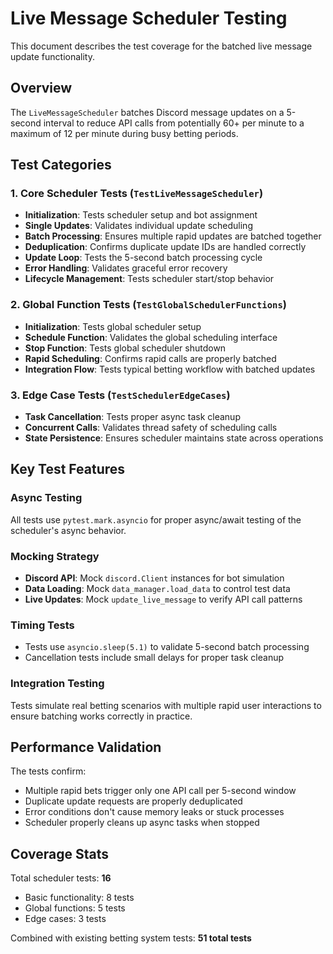 # Live Message Scheduler Testing

This document describes the test coverage for the batched live message update functionality.

## Overview

The `LiveMessageScheduler` batches Discord message updates on a 5-second interval to reduce API calls from potentially 60+ per minute to a maximum of 12 per minute during busy betting periods.

## Test Categories

### 1. Core Scheduler Tests (`TestLiveMessageScheduler`)

- **Initialization**: Tests scheduler setup and bot assignment
- **Single Updates**: Validates individual update scheduling
- **Batch Processing**: Ensures multiple rapid updates are batched together
- **Deduplication**: Confirms duplicate update IDs are handled correctly
- **Update Loop**: Tests the 5-second batch processing cycle
- **Error Handling**: Validates graceful error recovery
- **Lifecycle Management**: Tests scheduler start/stop behavior

### 2. Global Function Tests (`TestGlobalSchedulerFunctions`)

- **Initialization**: Tests global scheduler setup
- **Schedule Function**: Validates the global scheduling interface
- **Stop Function**: Tests global scheduler shutdown
- **Rapid Scheduling**: Confirms rapid calls are properly batched
- **Integration Flow**: Tests typical betting workflow with batched updates

### 3. Edge Case Tests (`TestSchedulerEdgeCases`)

- **Task Cancellation**: Tests proper async task cleanup
- **Concurrent Calls**: Validates thread safety of scheduling calls
- **State Persistence**: Ensures scheduler maintains state across operations

## Key Test Features

### Async Testing
All tests use `pytest.mark.asyncio` for proper async/await testing of the scheduler's async behavior.

### Mocking Strategy
- **Discord API**: Mock `discord.Client` instances for bot simulation
- **Data Loading**: Mock `data_manager.load_data` to control test data
- **Live Updates**: Mock `update_live_message` to verify API call patterns

### Timing Tests
- Tests use `asyncio.sleep(5.1)` to validate 5-second batch processing
- Cancellation tests include small delays for proper task cleanup

### Integration Testing
Tests simulate real betting scenarios with multiple rapid user interactions to ensure batching works correctly in practice.

## Performance Validation

The tests confirm:
- Multiple rapid bets trigger only one API call per 5-second window
- Duplicate update requests are properly deduplicated
- Error conditions don't cause memory leaks or stuck processes
- Scheduler properly cleans up async tasks when stopped

## Coverage Stats

Total scheduler tests: **16**
- Basic functionality: 8 tests
- Global functions: 5 tests  
- Edge cases: 3 tests

Combined with existing betting system tests: **51 total tests**